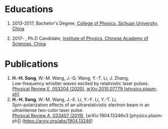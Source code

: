 Educations
====
1. 2013-2017, Bachelor's Degree, [College of Physics, Sichuan University, China](http://physics.scu.edu.cn/)

1. 2017-    , Ph.D Candidate, [Institute of Physics, Chinese Academy of Sciences, China](http://www.iop.cas.cn/)

Publications
====
1. **H.-H. Song**, W.-M. Wang, J.-Q. Wang, Y.-T. Li, J. Zhang,<br/>
   Low-frequency whistler waves excited by relativistic laser pulses.<br/>
   [Physical Review E, 053204 (2020)](https://journals.aps.org/pre/abstract/10.1103/PhysRevE.102.053204), [arXiv:2010.07779 [physics.plasm-ph]](https://arxiv.org/abs/2010.07779)
1. **H.-H. Song**, W.-M. Wang, J.-X. Li, Y.-F. Li, Y.-T. Li,<br />
   Spin-polarization effects of an ultrarelativistic electron beam in an ultraintense two-color laser pulse.<br />
   [Physical Review A, 033407 (2019)](https://https://journals.aps.org/pra/abstract/10.1103/PhysRevA.100.033407), [arXiv:1904.13246v3 [physics.plasm-ph]]   (https://arxiv.org/abs/1904.13246)
